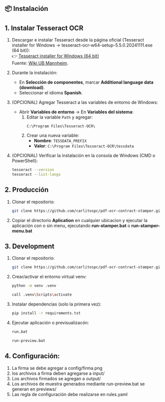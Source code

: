 ## 📦 Instalación

## 1. Instalar Tesseract OCR

1. Descargar e instalar Tesseract desde la página oficial (Tesseract installer for Windows -> tesseract-ocr-w64-setup-5.5.0.20241111.exe (64 bit)):  
   👉 [Tesseract installer for Windows (64 bit)](https://github.com/tesseract-ocr/tesseract/releases/download/5.5.0/tesseract-ocr-w64-setup-5.5.0.20241111.exe)  
   Fuente: [Wiki UB Mannheim](https://github.com/UB-Mannheim/tesseract/wiki).

2. Durante la instalación:
   - En **Selección de componentes**, marcar **Additional language data (download)**.
   - Seleccionar el idioma **Spanish**.

3. (OPCIONAL) Agregar Tesseract a las variables de entorno de Windows:
   - Abrir **Variables de entorno** → En **Variables del sistema**:
     1. Editar la variable `Path` y agregar:
        ```
        C:\Program Files\Tesseract-OCR\
        ```
     2. Crear una nueva variable:
        - **Nombre**: `TESSDATA_PREFIX`
        - **Valor**: `C:\Program Files\Tesseract-OCR\tessdata`

4. (OPCIONAL) Verificar la instalación en la consola de Windows (CMD o PowerShell):
   ```bash
   tesseract --version
   tesseract --list-langs

## 2. Producción

1. Clonar el repositorio:
   ```bash
   git clone https://github.com/carlitospc/pdf-ocr-contract-stamper.git
   ```
2. Copiar el directorio **Aplication** en cualquier ubicacion y ejecutar la aplicación con o sin menu, ejecutando **run-stamper.bat** o **run-stamper-menu.bat** 


## 3. Development

1. Clonar el repositorio:
   ```bash
   git clone https://github.com/carlitospc/pdf-ocr-contract-stamper.git
   ```
2. Crear/activar el entorno virtual venv:
   ```bash
   python -m venv .venv
   ```
   ```bash
   call .venv\Scripts\activate
   ```
3. Instalar dependencias (solo la primera vez):
   ```bash
   pip install -r requirements.txt
   ```
4. Ejecutar aplicación o previsualizacón:
   ```bash
   run.bat
   ```
   ```bash
   run-preview.bat
   ```

## 4. Configuración:

1. La firma se debe agregar a config/firma.png
2. los archivos a firma deben agregarse a input/
3. Los archivos firmados se agregan a output/
4. Los archivos de muestra generados mediante run-preview.bat se generan en previews/
5. Las regla de configuración debe realizarse en rules.yaml 





